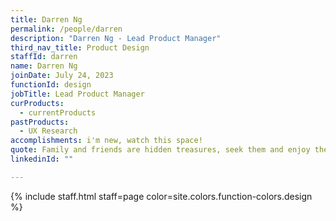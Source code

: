 ```yaml
---
title: Darren Ng
permalink: /people/darren
description: "Darren Ng - Lead Product Manager"
third_nav_title: Product Design
staffId: darren
name: Darren Ng
joinDate: July 24, 2023
functionId: design
jobTitle: Lead Product Manager
curProducts:
  - currentProducts
pastProducts:
  - UX Research
accomplishments: i'm new, watch this space!
quote: Family and friends are hidden treasures, seek them and enjoy their riches.
linkedinId: ""

---
```


{% include staff.html staff=page color=site.colors.function-colors.design %}
